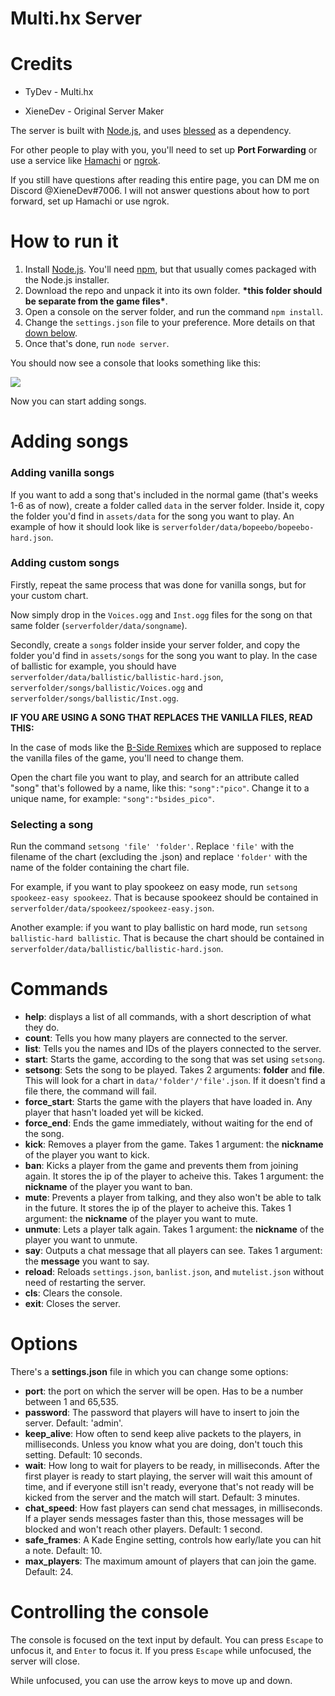 
# Multi.hx Server

# Credits

* TyDev - Multi.hx

* XieneDev - Original Server Maker

The server is built with [Node.js](https://nodejs.org), and uses [blessed](https://github.com/chjj/blessed) as a dependency.

For other people to play with you, you'll need to set up **Port Forwarding** or use a service like [Hamachi](https://www.vpn.net/) or [ngrok](https://ngrok.com/).

If you still have questions after reading this entire page, you can DM me on Discord @XieneDev#7006. I will not answer questions about how to port forward, set up Hamachi or use ngrok.

# How to run it

1. Install [Node.js](https://nodejs.org). You'll need [npm](https://www.npmjs.com/), but that usually comes packaged with the Node.js installer.
2. Download the repo and unpack it into its own folder. **\*this folder should be separate from the game files\***.
3. Open a console on the server folder, and run the command `npm install`.
4. Change the `settings.json` file to your preference. More details on that [down below](#Options).
5. Once that's done, run `node server`.

You should now see a console that looks something like this:

![](https://cdn.discordapp.com/attachments/834499801848217685/836345890653732914/console.PNG)

Now you can start adding songs.

# Adding songs

### Adding vanilla songs

If you want to add a song that's included in the normal game (that's weeks 1-6 as of now), create a folder called `data` in the server folder. Inside it, copy the folder you'd find in `assets/data` for the song you want to play. An example of how it should look like is `serverfolder/data/bopeebo/bopeebo-hard.json`.

### Adding custom songs

Firstly, repeat the same process that was done for vanilla songs, but for your custom chart.

Now simply drop in the `Voices.ogg` and `Inst.ogg` files for the song on that same folder (`serverfolder/data/songname`).

Secondly, create a `songs` folder inside your server folder, and copy the folder you'd find in `assets/songs` for the song you want to play. In the case of ballistic for example, you should have `serverfolder/data/ballistic/ballistic-hard.json`, `serverfolder/songs/ballistic/Voices.ogg` and `serverfolder/songs/ballistic/Inst.ogg`.

**IF YOU ARE USING A SONG THAT REPLACES THE VANILLA FILES, READ THIS:**

In the case of mods like the [B-Side Remixes](https://gamebanana.com/mods/42724) which are supposed to replace the vanilla files of the game, you'll need to change them.

Open the chart file you want to play, and search for an attribute called "song" that's followed by a name, like this: `"song":"pico"`. Change it to a unique name, for example: `"song":"bsides_pico"`.

### Selecting a song

Run the command `setsong 'file' 'folder'`. Replace `'file'` with the filename of the chart (excluding the .json) and replace `'folder'` with the name of the folder containing the chart file.

For example, if you want to play spookeez on easy mode, run `setsong spookeez-easy spookeez`. That is because spookeez should be contained in `serverfolder/data/spookeez/spookeez-easy.json`.

Another example: if you want to play ballistic on hard mode, run `setsong ballistic-hard ballistic`. That is because the chart should be contained in `serverfolder/data/ballistic/ballistic-hard.json`.

# Commands

- **help**: displays a list of all commands, with a short description of what they do.
- **count**: Tells you how many players are connected to the server.
- **list**: Tells you the names and IDs of the players connected to the server.
- **start**: Starts the game, according to the song that was set using `setsong`.
- **setsong**: Sets the song to be played. Takes 2 arguments: **folder** and **file**. This will look for a chart in `data/'folder'/'file'.json`. If it doesn't find a file there, the command will fail.
- **force_start**: Starts the game with the players that have loaded in. Any player that hasn't loaded yet will be kicked.
- **force_end**: Ends the game immediately, without waiting for the end of the song.
- **kick**: Removes a player from the game. Takes 1 argument: the **nickname** of the player you want to kick.
- **ban**: Kicks a player from the game and prevents them from joining again. It stores the ip of the player to acheive this. Takes 1 argument: the **nickname** of the player you want to ban.
- **mute**: Prevents a player from talking, and they also won't be able to talk in the future. It stores the ip of the player to acheive this. Takes 1 argument: the **nickname** of the player you want to mute.
- **unmute**: Lets a player talk again. Takes 1 argument: the **nickname** of the player you want to unmute.
- **say**: Outputs a chat message that all players can see. Takes 1 argument: the **message** you want to say.
- **reload**: Reloads `settings.json`, `banlist.json`, and `mutelist.json` without need of restarting the server.
- **cls**: Clears the console.
- **exit**: Closes the server.

# Options

There's a **settings.json** file in which you can change some options:

- **port**: the port on which the server will be open. Has to be a number between 1 and 65,535.
- **password**: The password that players will have to insert to join the server. Default: 'admin'.
- **keep_alive**: How often to send keep alive packets to the players, in milliseconds. Unless you know what you are doing, don't touch this setting. Default: 10 seconds.
- **wait**: How long to wait for players to be ready, in milliseconds. After the first player is ready to start playing, the server will wait this amount of time, and if everyone still isn't ready, everyone that's not ready will be kicked from the server and the match will start. Default: 3 minutes.
- **chat_speed**: How fast players can send chat messages, in milliseconds. If a player sends messages faster than this, those messages will be blocked and won't reach other players. Default: 1 second.
- **safe_frames**: A Kade Engine setting, controls how early/late you can hit a note. Default: 10.
- **max_players**: The maximum amount of players that can join the game. Default: 24.

# Controlling the console

The console is focused on the text input by default. You can press `Escape` to unfocus it, and `Enter` to focus it. If you press `Escape` while unfocused, the server  will close.

While unfocused, you can use the arrow keys to move up and down.

